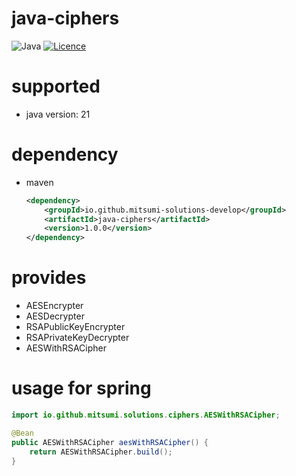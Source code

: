 # java-ciphers

![Java](https://img.shields.io/badge/java-%23ED8B00.svg?style=for-the-badge&logo=openjdk&logoColor=white) [![Licence](https://img.shields.io/github/license/Ileriayo/markdown-badges?style=for-the-badge)](./LICENSE)

# supported

- java version: 21

# dependency

- maven

  ```xml
  <dependency>
      <groupId>io.github.mitsumi-solutions-develop</groupId>
      <artifactId>java-ciphers</artifactId>
      <version>1.0.0</version>
  </dependency>
  ```

# provides

- AESEncrypter
- AESDecrypter
- RSAPublicKeyEncrypter
- RSAPrivateKeyDecrypter
- AESWithRSACipher

# usage for spring

```java
import io.github.mitsumi.solutions.ciphers.AESWithRSACipher;

@Bean
public AESWithRSACipher aesWithRSACipher() {
    return AESWithRSACipher.build();
}
```
